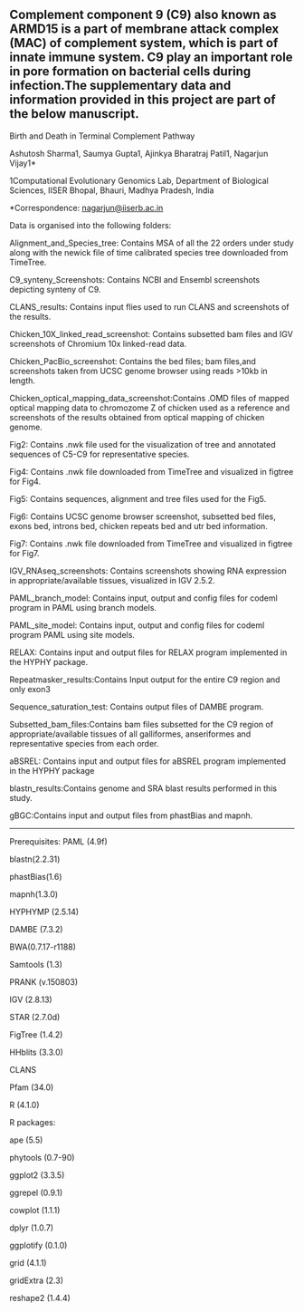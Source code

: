 Complement component 9 (C9) also known as ARMD15 is a part of membrane attack complex (MAC) of complement system, which is part of innate immune system. C9 play an important role in pore formation on bacterial cells during infection.The supplementary data and information provided in this project are part of the below manuscript.
-----------------------------------------------------------------------------------------------------------------------------------------------------------------------
Birth and Death in Terminal Complement Pathway

Ashutosh Sharma1, Saumya Gupta1, Ajinkya Bharatraj Patil1, Nagarjun Vijay1*

1Computational Evolutionary Genomics Lab, Department of Biological Sciences, IISER Bhopal, Bhauri, Madhya Pradesh, India

*Correspondence: nagarjun@iiserb.ac.in

Data is organised into the following folders:

Alignment_and_Species_tree: Contains MSA of all the 22 orders under study along with the newick file of time calibrated species tree downloaded from TimeTree. 

C9_synteny_Screenshots: Contains NCBI and Ensembl screenshots depicting synteny of C9. 
 
CLANS_results: Contains input flies used to run CLANS and screenshots of the results. 
 
Chicken_10X_linked_read_screenshot: Contains subsetted bam files and IGV screenshots of Chromium 10x linked-read data.
 
Chicken_PacBio_screenshot: Contains the bed files; bam files,and screenshots taken from UCSC genome browser using reads >10kb in length.
 
Chicken_optical_mapping_data_screenshot:Contains .OMD files of mapped optical mapping data to chromozome Z of chicken used as a reference and screenshots of the results obtained from optical mapping of chicken genome.

Fig2: Contains .nwk file used for the visualization of tree and annotated sequences of C5-C9 for representative species.

Fig4: Contains .nwk file downloaded from TimeTree and visualized in figtree for Fig4.

Fig5: Contains sequences, alignment and tree files used for the Fig5.

Fig6: Contains UCSC genome browser screenshot, subsetted bed files, exons bed, introns bed, chicken repeats bed and utr bed information.

Fig7: Contains .nwk file downloaded from TimeTree and visualized in figtree for Fig7.
 
IGV_RNAseq_screenshots: Contains screenshots showing RNA expression in appropriate/available tissues, visualized in IGV 2.5.2.
 
PAML_branch_model: Contains input, output and config files for codeml program in PAML using branch models.
 
PAML_site_model: Contains input, output and config files for codeml program PAML using site models.
 
RELAX: Contains input and output files for RELAX program implemented in the HYPHY package.
 
Repeatmasker_results:Contains Input output for the entire C9 region and only exon3
 
Sequence_saturation_test: Contains output files of DAMBE program.
 
Subsetted_bam_files:Contains bam files subsetted for the C9 region of appropriate/available tissues of all galliformes, anseriformes and representative species from each order.
 
aBSREL: Contains input and output files for aBSREL program implemented in the HYPHY package
 
blastn_results:Contains genome and SRA blast results performed in this study.
 
gBGC:Contains input and output files from phastBias and mapnh. 

-----------------------------------------------------------------------------------------------------------------------------------------------------------------------
Prerequisites:
PAML (4.9f)

blastn(2.2.31)

phastBias(1.6)

mapnh(1.3.0)

HYPHYMP (2.5.14)

DAMBE (7.3.2)

BWA(0.7.17-r1188)

Samtools (1.3)

PRANK (v.150803)

IGV (2.8.13)

STAR (2.7.0d)

FigTree (1.4.2)

HHblits (3.3.0)

CLANS

Pfam (34.0)

R (4.1.0)

R packages:

ape (5.5)

phytools (0.7-90)

ggplot2 (3.3.5)

ggrepel (0.9.1)

cowplot (1.1.1)

dplyr (1.0.7)

ggplotify (0.1.0)

grid (4.1.1)

gridExtra (2.3)

reshape2 (1.4.4)
